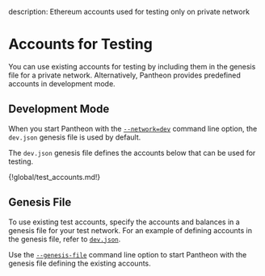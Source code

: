 description: Ethereum accounts used for testing only on private network
<!--- END of page meta data -->

# Accounts for Testing

You can use existing accounts for testing by including them in the genesis file for a private network. 
Alternatively, Pantheon provides predefined accounts in development mode. 
 
## Development Mode
 
 When you start Pantheon with the [`--network=dev`](../Reference/Pantheon-CLI-Syntax.md#network) 
 command line option, the `dev.json` genesis file is used by default. 
 
 The `dev.json` genesis file defines the accounts below that can be used for testing. 

{!global/test_accounts.md!}
 
## Genesis File 
 
To use existing test accounts, specify the accounts and balances in a genesis file for your test network.
For an example of defining accounts in the genesis file, refer to [`dev.json`](https://github.com/PegaSysEng/pantheon/blob/master/config/src/main/resources/dev.json).
 
Use the [`--genesis-file`](../Reference/Pantheon-CLI-Syntax.md#genesis-file) command line option to 
start Pantheon with the genesis file defining the existing accounts.
